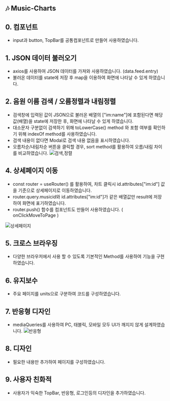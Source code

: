 ## 🎶 Music-Charts

## 0. 컴포넌트 
- input과 button, TopBar를 공통컴포넌트로 만들어 사용하였습니다.

## 1. JSON 데이터 불러오기
- axios를 사용하여 JSON 데이터를 가져와 사용하였습니다. (data.feed.entry)
- 불러온 데이터를 state에 저장 후 map을 이용하여 화면에 나타날 수 있게 하였습니다. 

## 2. 음원 이름 검색 / 오름정렬과 내림정렬
- 검색창에 입력된 값이 JSON으로 불러온 배열의 ["im:name"]에 포함된다면 해당값(배열)을 state에 저장한 후, 화면에 나타날 수 있게 하였습니다.
- 대소문자 구분없이 검색하기 위해 toLowerCase() method 와 포함 여부를 확인하기 위해 indexOf method를 사용하였습니다.
- 검색 내용이 없다면 Modal로 검색 내용 없음을 표시하였습니다.
- 오름차순/내림차순 버튼을 클릭할 경우, sort method를 활용하여 오름/내림 차이를 비교하였습니다.
![검색,정렬](https://user-images.githubusercontent.com/114847858/232559483-ae8797eb-958e-45b8-96b0-6c8c9bd62d86.gif)

## 4. 상세페이지 이동
- const router = useRouter() 를 활용하여, 차트 클릭시 id.attributes["im:id"] 값을 기준으로 상세페이지로 이동하였습니다.
- router.query.musicid와 id.attributes["im:id"]가 같은 배열값만 result에 저장하여 화면에 표기하였습니다.
- router.push() 함수를 컴포넌트도 만들어 사용하였습니다. ( onClickMoveToPage )

![상세페이지](https://user-images.githubusercontent.com/114847858/232559602-36604e6a-f90d-4e35-9abc-a5ffcaa89c0f.gif)

## 5. 크로스 브라우징
- 다양한 브라우저에서 사용 할 수 있도록 기본적인 Method를 사용하여 기능을 구현하였습니다. 

## 6. 유지보수
- 주요 페이지를 units으로 구분하여 코드를 구성하였습니다.

## 7. 반응형 디자인
- mediaQueries를 사용하여 PC, 태블릭, 모바일 모두 UI가 깨지지 않게 설계하였습니다.
![반응형](https://user-images.githubusercontent.com/114847858/232559850-44613254-320c-4251-a291-0bf6c4776984.gif)

## 8. 디자인
- 필요한 내용만 추가하여 페이지를 구성하였습니다.

## 9. 사용자 친화적
- 사용자가 익숙한 TopBar, 반응형, 로그인등의 디자인을 추가하였습니다.
